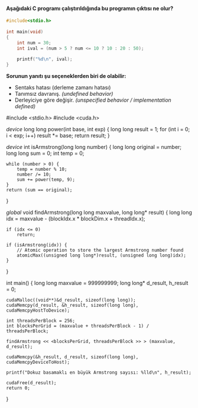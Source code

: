#### Aşağıdaki C programı çalıştırıldığında bu programın çıktısı ne olur?

```c
#include<stdio.h>
 
int main(void)
{
	int num = 30;
	int ival = (num > 5 ? num <= 10 ? 10 : 20 : 50);
 
	printf("%d\n", ival);
}
```


__Sorunun yanıtı şu seçeneklerden biri de olabilir:__</br>
+ Sentaks hatası (derleme zamanı hatası)
+ Tanımsız davranış. _(undefined behavior)_
+ Derleyiciye göre değişir. _(unspecified behavior / implementation defined)_

#include <stdio.h>
#include <cuda.h>

_device_ long long power(int base, int exp) {
    long long result = 1;
    for (int i = 0; i < exp; i++)
        result *= base;
    return result;
}

_device_ int isArmstrong(long long number) {
    long long original = number;
    long long sum = 0;
    int temp = 0;

    while (number > 0) {
        temp = number % 10;
        number /= 10;
        sum += power(temp, 9);
    }
    return (sum == original);
}

_global_ void findArmstrong(long long maxvalue, long long* result) {
    long long idx = maxvalue - (blockIdx.x * blockDim.x + threadIdx.x);

    if (idx <= 0)
        return;

    if (isArmstrong(idx)) {
        // Atomic operation to store the largest Armstrong number found
        atomicMax((unsigned long long*)result, (unsigned long long)idx);
    }
}

int main() {
    long long maxvalue = 999999999;
    long long* d_result, h_result = 0;

    cudaMalloc((void**)&d_result, sizeof(long long));
    cudaMemcpy(d_result, &h_result, sizeof(long long), cudaMemcpyHostToDevice);

    int threadsPerBlock = 256;
    int blocksPerGrid = (maxvalue + threadsPerBlock - 1) / threadsPerBlock;

    findArmstrong << <blocksPerGrid, threadsPerBlock >> > (maxvalue, d_result);

    cudaMemcpy(&h_result, d_result, sizeof(long long), cudaMemcpyDeviceToHost);

    printf("Dokuz basamaklı en büyük Armstrong sayısı: %lld\n", h_result);

    cudaFree(d_result);
    return 0;
}